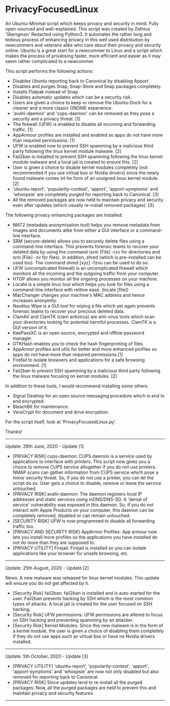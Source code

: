 # PrivacyFocusedLinux

An Ubuntu-Minimal script which keeps privacy and security in mind. Fully open-sourced and well-explained.
This script was created by Zethius 'Skengman' Redacted using Python3. It automates the rather long and tedious process of enhancing privacy in this well used distribution by newcommers and veterans alike who care about their privacy and security online.
Ubuntu is a great start for a newcommer to Linux and a script which makes the process of privatising faster, more efficient and easier as it may seem rather complicated to a newcommer.

This script performs the following actions:
- Disables Ubuntu reporting back to Canonical by disabling Apport.
- Disables and purges Snap, Snap-Store and Snap packages completely.
- Installs Flatpak instead of Snap.
- Disables automatic updates which can be a security risk.
- Users are given a choice to keep or remove the Ubuntu-Dock for a cleaner and a more classic GNOME experience.
- 'avahi-daemon' and 'cups-daemon' can be removed as they pose a security and a privacy threat. [1]
- The firewall (UFW) is enabled to disable all incoming and forwarding traffic. [1]
- AppArmour profiles are installed and enabled so apps do not have more than required permissions. [1]
- UFW is enabled now to prevent SSH spamming by a malicious third party following the linux kernel module malware. [2]
- Fail2ban is installed to prevent SSH spamming following the linux kernel module malware and a local jail is created to ensure this. [2]
- User is given a choice to disable kernel modules completely (not recommended if you use virtual box or Nvidia drivers) since the newly found malware comes int he form of an unsigned linux kernel module. [2]
- 'ubuntu-report', 'popularity-contest', 'apport', 'apport-symptoms' and 'whoopsie' are completely purged for reporting back to Canonical. [3]
- All the removed packages are now held to maintain privacy and security even after updates (which usually re-install removed packages). [3]

The following privacy enhancing packages are installed:
- MAT2 (metadata anonymisation tool) helps you remove metadata from images and documents alike from either a GUI interface or a command-line interface.
- SRM (secure-delete) allows you to securely delete files using a command-line interface. This prevents forensic teams to recover your deleted data by using the command (srm [File] -rzv for directories and srm [File] -zv for files). In addition, shred (which is pre-installed can be used too). The command shred [xyz] -fzvu can be used to do so.
- UFW (uncomplicated firewall) is an uncomplicated firewall which monitors all the incoming and the outgoing traffic from your computer. 
- HTOP allows you monitor all the ongoing processes on your machine.
- Locate is a simple linux tool which helps you look for files using a command-line interface with relitive ease. (locate [file])
- MacChanger changes your machine's MAC address and hence increases anonymity.
- Nautilus Wipe is a GUI tool for wiping a file which yet again prevents forensic teams to recover your precious deleted data.
- ClamAV and ClamTK (clam antivirus) are anti-virus tools which scan your directories looking for potential harmful processes. ClamTK is a GUI version of it.
- KeePassXC is an open source, encrypted and offline password manager.
- GTKHash enables you to check the hash fingerprinting of files.
- AppArmor profiles and utils for better and more enhanced profiles so apps do not have more than required permissions.[1]
- Firefail to isolate browsers and applications for a safe browsing environment. [1]
- Fail2ban to prevent SSH spamming by a malicious third party following the linux malware focusing on kernel modules. [2]

In addition to these tools, I would recommend installing some others.
- Signal Desktop for an open source messaging procedure which is end to end encrypted.
- BleachBit for maintenance.
- VeraCrypt for document and drive encryption.

For the script itself, look at 'PrivacyFocusedLinux.py'.

Thanks!

--------------------------------------------------
Update: 29th June, 2020 - Update [1]

- [PRIVACY RISK] cups-daemon: CUPS daemon is a service used by applications to interface with printers. This script now gives you a choice to remove CUPS service altogether if you do not use printers. NMAP scans can gather information from CUPS service which pose a minor security threat. So, if you do not use a printer, you can let the script do so. User gets a choice to disable, remove or leave the service untouched.
- [PRIVACY RISK] avahi-daemon: The daemon registers local IP addresses and static services using mDNS/DNS-SD. A 'denial of service' vulnerability was exposed in this daemon. So, if you do not interact with Apple Products on your computer, this daemon can be completely removed, disabled or can remain untouched.
- [SECURITY RISK] UFW is now programmed to disable all forwarding traffic too.
- [PRIVACY AND SECURITY RISK] AppArmor Profiles: App armour now lets you install more profiles so the applications you have installed do not do more than they are supposed to.
- [PRIVACY UTILITY] Firejail: Firejail is installed so you can isolate applications like your browser for unsafe browsing, etc.
--------------------------------------------------
Update: 25th August, 2020 - Update [2]

News: A new malware was released for linux kernel modules. This update will ensure you do not get affected by it.

- [Security Risk] fail2ban: fail2ban is installed and is auto-started for the user. Fail2ban prevents hacking by SSH which is the most common types of attacks. A local jail is created for the user focused on SSH hacking.
- [Security Risk] UFW permissions: UFW permissions are altered to focus on SSH hacking and preventing spamming by an attacker.
- [Security Risk] Kernel Modules: Since this new malware is in the form of a kernel module, the user is given a choice of disabling them completely if they do not use apps such as virtual box or have no Nvidia drivers installed.
--------------------------------------------------
Update: 5th October, 2020 - Update [3]

- [PRIVACY UTILITY] 'ubuntu-report', 'popularity-contest', 'apport', 'apport-symptoms' and 'whoopsie' are now not only disabled but also removed for reporting back to Canonical.
- [PRIVACY RISK] Since updates tend to re-install all the purged packages. Now, all the purged packages are held to prevent this and maintain privacy and security features.
--------------------------------------------------
